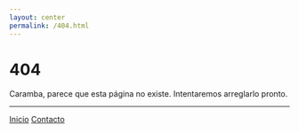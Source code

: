 ```yaml
---
layout: center
permalink: /404.html
---
```


# 404

Caramba, parece que esta página no existe. Intentaremos arreglarlo pronto. 


----------


<div class="mt3">
  <a href="{{ site.baseurl }}/" class="button button-blue button-big">Inicio</a>
  <a href="{{ site.baseurl }}/contact/" class="button button-blue button-big">Contacto</a>
</div>
